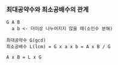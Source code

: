 ### 최대공약수와 최소공배수의 관계
```
G A B
  a b <- 더이상 나누어지지 않을 때(소인수 분해)

최대공약수 G(gcd)
최소공배수 L(lcm) = G x a x b = A x B / G

A x B = L x G
```
